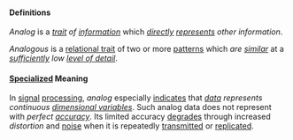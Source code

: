 #### Definitions

*Analog* is a *[trait](https://github.com/gcassel/Modular-Organization-Terminology/blob/master/terms/trait.md) of [information](https://github.com/gcassel/Modular-Organization-Terminology/blob/master/terms/information.md)* which *[directly](https://github.com/gcassel/Modular-Organization-Terminology/blob/master/terms/direct.md) [represents](https://github.com/gcassel/Modular-Organization-Terminology/blob/master/terms/represent.md) other information*.

*Analogous* is a [relational trait](https://github.com/gcassel/Modular-Organization-Terminology/blob/master/terms/relational-trait.md) of two or more [patterns](https://github.com/gcassel/Modular-Organization-Terminology/blob/master/terms/pattern.md) which *are [similar](https://github.com/gcassel/Modular-Organization-Terminology/blob/master/terms/similar.md)* at a *[sufficiently](https://github.com/gcassel/Modular-Organization-Terminology/blob/master/terms/suffice.md) low [level of detail](https://github.com/gcassel/Modular-Organization-Terminology/blob/master/terms/level-of-detail.md)*.

#### [Specialized](https://github.com/gcassel/Modular-Organization-Terminology/blob/master/terms/specialize.md) Meaning 

In [signal](https://github.com/gcassel/Modular-Organization-Terminology/blob/master/terms/signal.md) [processing](https://github.com/gcassel/Modular-Organization-Terminology/blob/master/terms/process.md), *analog* especially [indicates](https://github.com/gcassel/Modular-Organization-Terminology/blob/master/terms/indicate.md) that *[data](https://github.com/gcassel/Modular-Organization-Terminology/blob/master/terms/data.md) represents continuous [dimensional variables](https://github.com/gcassel/Modular-Organization-Terminology/blob/master/terms/dimensional-variable.md)*.  Such analog data does not represent with *perfect [accuracy](https://github.com/gcassel/Modular-Organization-Terminology/blob/master/terms/accuracy.md)*.  Its limited accuracy [degrades](https://github.com/gcassel/Modular-Organization-Terminology/blob/master/terms/degrade.md) through increased *distortion* and [noise](https://github.com/gcassel/Modular-Organization-Terminology/blob/master/terms/noise.md) when it is repeatedly [transmitted](https://github.com/gcassel/Modular-Organization-Terminology/blob/master/terms/transmit.md) or [replicated](https://github.com/gcassel/Modular-Organization-Terminology/blob/master/terms/replicate.md).
